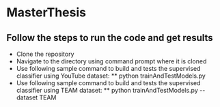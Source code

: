 # MasterThesis
## Follow the steps to run the code and get results

* Clone the repository
* Navigate to the directory using command prompt where it is cloned
* Use following sample command to build and tests the supervised classifier using YouTube dataset:
** python trainAndTestModels.py
* Use following sample command to build and tests the supervised classifier using TEAM dataset:
** python trainAndTestModels.py  --dataset TEAM

